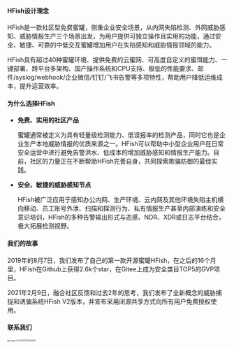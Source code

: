 #### HFish设计理念

HFish是一款社区型免费蜜罐，侧重企业安全场景，从内网失陷检测、外网威胁感知、威胁情报生产三个场景出发，为用户提供可独立操作且实用的功能，通过安全、敏捷、可靠的中低交互蜜罐增加用户在失陷感知和威胁情报领域的能力。

HFish具有超过40种蜜罐环境、提供免费的云蜜网、可高度自定义的蜜饵能力、一键部署、跨平台多架构、国产操作系统和CPU支持、极低的性能要求、邮件/syslog/webhook/企业微信/钉钉/飞书告警等多项特性，帮助用户降低运维成本，提升运营效率。



#### 为什么选择HFish

- **免费、实用的社区产品**
	
    蜜罐通常被定义为具有轻量级检测能力、低误报率的检测产品，同时它也是企业生产本地威胁情报的优质来源之一。HFish可以帮助中小型企业用户在日常安全运营中进行避免告警洪水、低成本的增加威胁感知和情报生产能力。目前，社区的力量正在不断帮助HFish完善自身，共同探索欺骗防御的最佳实践。

- **安全、敏捷的威胁感知节点**
	
    HFish被广泛应用于感知办公内网、生产环境、云内网及其他环境失陷主机横向移动、员工账号外泄、扫描和探测行为、私有情报生产甚至内部演练和安全意识培训，HFish的多种告警输出形式与态感、NDR、XDR或日志平台结合，极大拓展检测视野。



#### 我们的故事

2019年的8月7日，我们发布了自己的第一款开源蜜罐HFish，在之后的16个月里，HFish在Github上获得2.6k个star，在Gitee上成为安全类目TOP5的GVP项目。 

2021年2月9日，融合社区反馈和过去2年的思考，我们发布了全新概念的威胁捕捉和诱骗系统HFish V2版本，并宣布采用闭源共享方式向所有用户免费授权使用。



#### 联系我们

<img src="https://hfish.net/images/image-20211221132836482.png" alt="image-20211221132836482" style="zoom: 33%;" />

